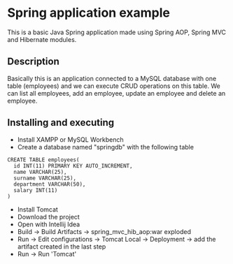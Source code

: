 # Spring application example

This is a basic Java Spring application made using Spring AOP, Spring MVC and Hibernate modules.

## Description

Basically this is an application connected to a MySQL database with one table (employees) and we can execute CRUD operations on this table. We can list all employees, add an employee, update an employee and delete an employee. 

## Installing and executing

* Install XAMPP or MySQL Workbench
* Create a database named "springdb" with the following table
```
CREATE TABLE employees(
  id INT(11) PRIMARY KEY AUTO_INCREMENT,
  name VARCHAR(25),
  surname VARCHAR(25),
  department VARCHAR(50),
  salary INT(11)
)
```
* Install Tomcat
* Download the project
* Open with Intellij Idea
* Build -> Build Artifacts -> spring_mvc_hib_aop:war exploded
* Run -> Edit configurations -> Tomcat Local -> Deployment -> add the artifact created in the last step
* Run -> Run 'Tomcat'
